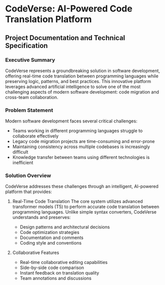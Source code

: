 # CodeVerse: AI-Powered Code Translation Platform
## Project Documentation and Technical Specification

### Executive Summary

CodeVerse represents a groundbreaking solution in software development, offering real-time code translation between programming languages while preserving logic, patterns, and best practices. This innovative platform leverages advanced artificial intelligence to solve one of the most challenging aspects of modern software development: code migration and cross-team collaboration.

### Problem Statement

Modern software development faces several critical challenges:
- Teams working in different programming languages struggle to collaborate effectively
- Legacy code migration projects are time-consuming and error-prone
- Maintaining consistency across multiple codebases is increasingly difficult
- Knowledge transfer between teams using different technologies is inefficient

### Solution Overview

CodeVerse addresses these challenges through an intelligent, AI-powered platform that provides:

1. Real-Time Code Translation
   The core system utilizes advanced transformer models (T5) to perform accurate code translation between programming languages. Unlike simple syntax converters, CodeVerse understands and preserves:
   - Design patterns and architectural decisions
   - Code optimization strategies
   - Documentation and comments
   - Coding style and conventions

2. Collaborative Features
   - Real-time collaborative editing capabilities
   - Side-by-side code comparison
   - Instant feedback on translation quality
   - Team annotations and discussions

